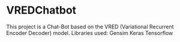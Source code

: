 # VREDChatbot
This project is a Chat-Bot based on the VRED (Variational Recurrent Encoder Decoder) model.
Libraries used:
Gensim
Keras
Tensorflow
